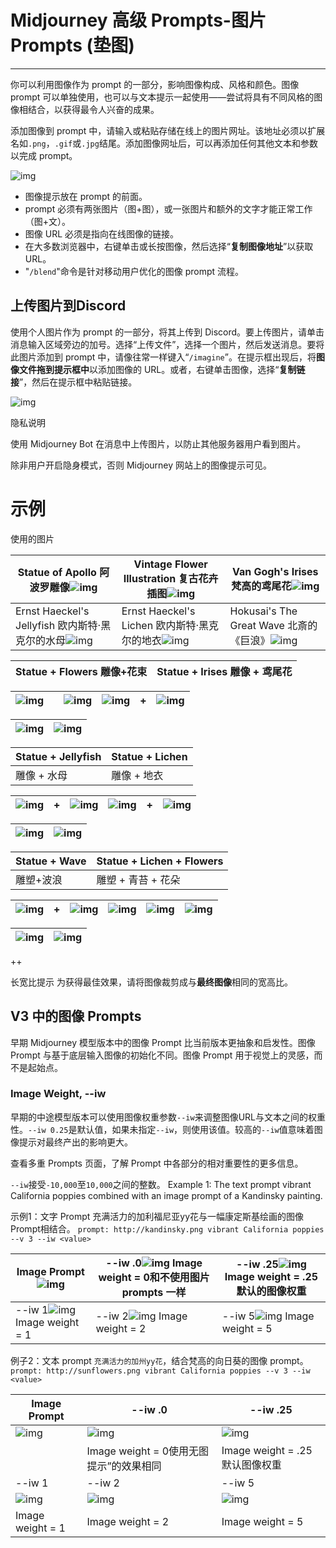 #  Midjourney 高级 Prompts-图片 Prompts (垫图)

---

你可以利用图像作为 prompt 的一部分，影响图像构成、风格和颜色。图像 prompt 可以单独使用，也可以与文本提示一起使用——尝试将具有不同风格的图像相结合，以获得最令人兴奋的成果。



添加图像到 prompt 中，请输入或粘贴存储在线上的图片网址。该地址必须以扩展名如`.png`，`.gif`或`.jpg`结尾。添加图像网址后，可以再添加任何其他文本和参数以完成 prompt。


![img](https://cdn.jsdelivr.net/gh/misu198/Midjourney@main/guge/77f4a80d7a22a0d1713439876.png_q900)



- 图像提示放在 prompt 的前面。
- prompt 必须有两张图片（图+图），或一张图片和额外的文字才能正常工作（图+文）。
- 图像 URL 必须是指向在线图像的链接。
- 在大多数浏览器中，右键单击或长按图像，然后选择“**复制图像地址**”以获取URL。
- "`/blend`"命令是针对移动用户优化的图像 prompt 流程。

## 上传图片到Discord

使用个人图片作为 prompt 的一部分，将其上传到 Discord。要上传图片，请单击消息输入区域旁边的加号。选择“上传文件”，选择一个图片，然后发送消息。要将此图片添加到 prompt 中，请像往常一样键入“`/imagine`”。在提示框出现后，将**图像文件拖到提示框中**以添加图像的 URL。或者，右键单击图像，选择“**复制链接**”，然后在提示框中粘贴链接。


![img](https://image.bzu.cn/web_img/202307/27d9283f83c458c.png_q900)

隐私说明

使用 Midjourney Bot 在消息中上传图片，以防止其他服务器用户看到图片。

除非用户开启隐身模式，否则 Midjourney 网站上的图像提示可见。

# 示例

使用的图片

| Statue of Apollo 阿波罗雕像![img](https://cdn.jsdelivr.net/gh/misu198/Midjourney@main/guge/7395bcc0410dd17134398761713440067.png_q900) | Vintage Flower Illustration 复古花卉插图![img](https://cdn.jsdelivr.net/gh/misu198/Midjourney@main/guge/3b85c08b096dafe1713440062.png_q900) | Van Gogh's Irises 梵高的鸢尾花![img](https://cdn.jsdelivr.net/gh/misu198/Midjourney@main/guge/11c0be51082d5f81713439877.png_q900) |
| ------------------------------------------------------------ | ------------------------------------------------------------ | ------------------------------------------------------------ |
| Ernst Haeckel's Jellyfish 欧内斯特·黑克尔的水母![img](https://cdn.jsdelivr.net/gh/misu198/Midjourney@main/guge/e915f2d56ed51713439876.png_q900) | Ernst Haeckel's Lichen 欧内斯特·黑克尔的地衣![img](https://cdn.jsdelivr.net/gh/misu198/Midjourney@main/guge/834faf1831a9ddf1713439879.png_q900) | Hokusai's The Great Wave   北斎的《巨浪》![img](https://cdn.jsdelivr.net/gh/misu198/Midjourney@main/guge/9a95c4485448f8c1713440078.png_q900) |





| Statue + Flowers  雕像+花束 | Statue + Irises 雕像 + 鸢尾花 |
| --------------------------- | ----------------------------- |

| ![img](https://cdn.jsdelivr.net/gh/misu198/Midjourney@main/guge/ed7ce93684a492417134401001713440337.png_q900) |      | ![img](https://cdn.jsdelivr.net/gh/misu198/Midjourney@main/guge/6da0b4c1866e8d917134401141713440353.png_q900) | ![img](https://cdn.jsdelivr.net/gh/misu198/Midjourney@main/guge/1695aeca724993317134398791713440429.png_q900) | +    | ![img](https://cdn.jsdelivr.net/gh/misu198/Midjourney@main/guge/a9b20c00f2fc44f17134398821713440439.png_q900) |
| ------------------------------------------------------------ | ---- | ------------------------------------------------------------ | ------------------------------------------------------------ | ---- | ------------------------------------------------------------ |

| ![img](https://cdn.jsdelivr.net/gh/misu198/Midjourney@main/guge/52262f26fea7e3117134398791713440382.png_q900) | ![img](https://cdn.jsdelivr.net/gh/misu198/Midjourney@main/guge/b2397c084fce34817134398811713440411.png_q900) |
| ------------------------------------------------------------ | ------------------------------------------------------------ |



| Statue + Jellyfish | Statue + Lichen |
| ------------------ | --------------- |
| 雕像 + 水母        | 雕像 + 地衣     |

| ![img](https://cdn.jsdelivr.net/gh/misu198/Midjourney@main/guge/ed7ce93684a492417134401001713440337.png_q900) | +    | ![img](https://cdn.jsdelivr.net/gh/misu198/Midjourney@main/guge/0f1a9a52008bdd017134398821713440583.png_q900) | ![img](https://cdn.jsdelivr.net/gh/misu198/Midjourney@main/guge/1695aeca724993317134398791713440429.png_q900) | +    | ![img](https://cdn.jsdelivr.net/gh/misu198/Midjourney@main/guge/114e83a647082271713439883.png_q900) |
| ------------------------------------------------------------ | ---- | ------------------------------------------------------------ | ------------------------------------------------------------ | ---- | ------------------------------------------------------------ |

| ![img](https://cdn.jsdelivr.net/gh/misu198/Midjourney@main/guge/909c0a1a3cfe30617134398821713440626.png_q900) | ![img](https://cdn.jsdelivr.net/gh/misu198/Midjourney@main/guge/6ab91e6e4c6038b17134398841713440637.png_q900) |
| ------------------------------------------------------------ | ------------------------------------------------------------ |









| Statue + Wave | Statue + Lichen + Flowers |
| ------------- | ------------------------- |
| 雕塑+波浪     | 雕塑 + 青苔 + 花朵        |

| ![img](https://cdn.jsdelivr.net/gh/misu198/Midjourney@main/guge/14b0ad9dd6f16d91713439883.png_q900) | +    | ![img](https://cdn.jsdelivr.net/gh/misu198/Midjourney@main/guge/2dd1f0b806d6e651713440151.png_q900) | ![img](https://cdn.jsdelivr.net/gh/misu198/Midjourney@main/guge/60fbb3b62f86dcb1713439884.png_q900) | ![img](https://cdn.jsdelivr.net/gh/misu198/Midjourney@main/guge/dacedd3c1b55a431713439886.png_q900) | ![img](https://cdn.jsdelivr.net/gh/misu198/Midjourney@main/guge/30e8ed0466ac9481713439886.png_q900) |
| ------------------------------------------------------------ | ---- | ------------------------------------------------------------ | ------------------------------------------------------------ | ------------------------------------------------------------ | ------------------------------------------------------------ |



| ![img](https://cdn.jsdelivr.net/gh/misu198/Midjourney@main/guge/f16c35bb34334e01713440158.png_q900) | ![img](https://cdn.jsdelivr.net/gh/misu198/Midjourney@main/guge/70f6ec3572fe8201713440179.png_q900) |
| ------------------------------------------------------------ | ------------------------------------------------------------ |





++





长宽比提示
为获得最佳效果，请将图像裁剪成与**最终图像**相同的宽高比。

## V3 中的图像 Prompts

早期 Midjourney 模型版本中的图像 Prompt 比当前版本更抽象和启发性。图像Prompt 与基于底层输入图像的初始化不同。图像 Prompt 用于视觉上的灵感，而不是起始点。



### Image Weight, --iw

早期的中途模型版本可以使用图像权重参数`--iw`来调整图像URL与文本之间的权重性。`--iw 0.25`是默认值，如果未指定`--iw`，则使用该值。较高的`--iw`值意味着图像提示对最终产出的影响更大。

查看多重 Prompts 页面，了解 Prompt 中各部分的相对重要性的更多信息。

`--iw`接受`-10,000`至`10,000`之间的整数。
Example 1: The text prompt vibrant California poppies combined with an image prompt of a Kandinsky painting.



示例1：文字 Prompt 充满活力的加利福尼亚yy花与一幅康定斯基绘画的图像 Prompt相结合。
`prompt: http://kandinsky.png vibrant California poppies --v 3 --iw <value>`

| Image Prompt![img](https://image.bzu.cn/web_img/202307/ce71197a0ccce40.png_q900) | --iw .0![img](https://cdn.jsdelivr.net/gh/misu198/Midjourney@main/guge/9d4f9cf396ddc901713439887.png_q900) Image weight = 0和不使用图片 prompts 一样 | --iw .25![img](https://image.bzu.cn/web_img/202307/9e2f63c9748f041.png_q900) Image weight = .25默认的图像权重 |
| ------------------------------------------------------------ | ------------------------------------------------------------ | ------------------------------------------------------------ |
| --iw 1![img](https://image.bzu.cn/web_img/202307/e1c6af124656324.png_q900) Image weight = 1 | --iw 2![img](https://cdn.jsdelivr.net/gh/misu198/Midjourney@main/guge/37b26b9ddb2af951713439889.png_q900) Image weight = 2 | --iw 5![img](https://image.bzu.cn/web_img/202307/1092707bec07379.png_q900) Image weight = 5 |

例子2：文本 prompt `充满活力的加州yy花`，结合梵高的向日葵的图像 prompt。
`prompt: http://sunflowers.png vibrant California poppies --v 3 --iw <value>`

| Image Prompt                                                 | --iw .0                                                      | --iw .25                                                     |
| ------------------------------------------------------------ | ------------------------------------------------------------ | ------------------------------------------------------------ |
| ![img](https://image.bzu.cn/web_img/202307/f5defc5f6dedd0d.png_q900) | ![img](https://cdn.jsdelivr.net/gh/misu198/Midjourney@main/guge/cd7d999c92ba1713439889.png_q900) | ![img](https://cdn.jsdelivr.net/gh/misu198/Midjourney@main/guge/1df9e78666d63b41713439889.png_q900) |
|                                                              | Image weight = 0使用无图提示”的效果相同                      | Image weight = .25默认图像权重                               |
| --iw 1                                                       | --iw 2                                                       | --iw 5                                                       |
| ![img](https://cdn.jsdelivr.net/gh/misu198/Midjourney@main/guge/89d2c00c9a4c7c11713439891.png_q900) | ![img](https://image.bzu.cn/web_img/202307/d02c8d117e99.png_q900) | ![img](https://cdn.jsdelivr.net/gh/misu198/Midjourney@main/guge/831752ff19ee3e61713439891.png_q900) |
| Image weight = 1                                             | Image weight = 2                                             | Image weight = 5                                             |